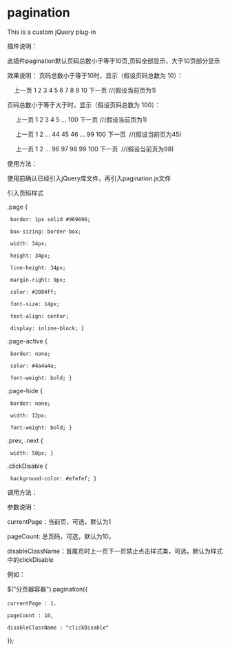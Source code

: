 # pagination
This is a custom jQuery plug-in

插件说明：

此插件pagination默认页码总数小于等于10页,页码全部显示，大于10页部分显示


效果说明：
页码总数小于等于10时，显示（假设页码总数为 10）： 

      上一页 1 2 3 4 5 6 7 8 9 10 下一页  //(假设当前页为1)
      
页码总数小于等于大于时，显示（假设页码总数为 100）：

      上一页 1 2 3 4 5 ... 100 下一页   //(假设当前页为1) 
      
      上一页 1 2 ... 44 45 46 ... 99 100 下一页  //(假设当前页为45) 
      
      上一页 1 2 ... 96 97 98 99 100 下一页  //(假设当前页为98) 


使用方法：

 使用前确认已经引入jQuery库文件，再引入pagination.js文件
 
 引入页码样式 
 
 .page {
  
     border: 1px solid #969696;
     
     box-sizing: border-box;
     
     width: 34px;
     
     height: 34px;
     
     line-height: 34px;
     
     margin-right: 9px;
     
     color: #2084ff;
     
     font-size: 14px;
     
     text-align: center;
     
     display: inline-block; }
     
 .page-active {
 
     border: none;
     
     color: #4a4a4a;
     
     font-weight: bold; }
     
 .page-hide {
 
     border: none;
     
     width: 12px;
     
     font-weight: bold; }
     
 .prev, .next {
 
     width: 50px; }
     
 .clickDisable {
 
     background-color: #efefef; }
     

 调用方法：
 
 参数说明：
 
 currentPage：当前页，可选，默认为1
 
 pageCount: 总页码，可选，默认为10，
 
 disableClassName：首尾页时上一页下一页禁止点击样式类，可选，默认为样式中的clickDisable
 
 例如：
 
 $("分页器容器").pagination({
 
    currentPage : 1，
   
    pageCount : 10,
   
    disableClassName : "clickDisable"
   
 });
